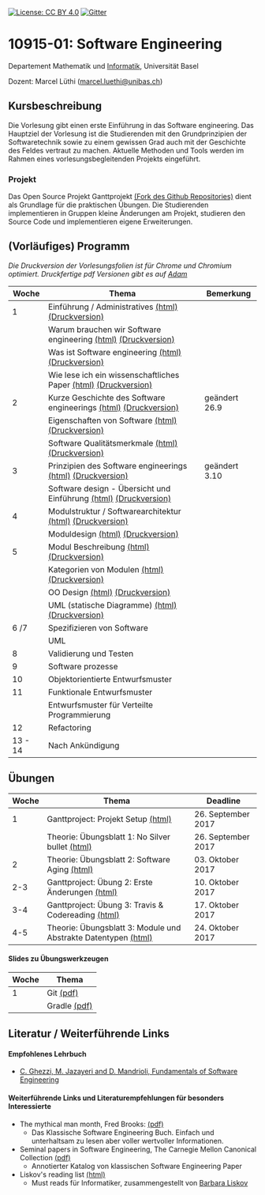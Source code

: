 [![License: CC BY 4.0](https://img.shields.io/badge/License-CC%20BY%204.0-lightgrey.svg)](https://creativecommons.org/licenses/by/4.0/)
[![Gitter](https://badges.gitter.im/unibas-sweng/discussion.svg)](https://gitter.im/unibas-sweng/discussion?utm_source=badge&utm_medium=badge&utm_campaign=pr-badge)

# 10915-01: Software Engineering

Departement Mathematik und [Informatik](http://informatik.unibas.ch/), Universit&auml;t Basel

Dozent: Marcel L&uuml;thi (<marcel.luethi@unibas.ch>)

## Kursbeschreibung

Die Vorlesung gibt einen erste Einf&uuml;hrung in das Software engineering. Das Hauptziel der Vorlesung ist die Studierenden mit den Grundprinzipien der Softwaretechnik sowie zu einem gewissen Grad auch mit der Geschichte des Feldes vertraut zu machen. Aktuelle Methoden und Tools werden im Rahmen eines vorlesungsbegleitenden Projekts eingef&uuml;hrt.

### Projekt

Das Open Source Projekt Ganttprojekt [(Fork des Github Repositories)](https://github.com/unibas-sweng/ganttproject) dient als Grundlage f&uuml;r die praktischen 
&Uuml;bungen. Die Studierenden implementieren in Gruppen kleine &Auml;nderungen am Projekt, studieren den Source Code und implementieren eigene Erweiterungen. 


## (Vorl&auml;ufiges) Programm

*Die Druckversion der Vorlesungsfolien ist für Chrome und Chromium optimiert. Druckfertige pdf Versionen  gibt es auf [Adam](https://adam.unibas.ch/goto_adam_crs_527111.html)*

| Woche | Thema | Bemerkung |
| ------| ----- | --------- |
| 1  | Einf&uuml;hrung / Administratives [(html)](https://unibas-sweng.github.io/software-engineering/slides/01-admin.html) [(Druckversion)](https://unibas-sweng.github.io/software-engineering/slides/01-admin.html?print-pdf) | |
|   | Warum brauchen wir Software engineering [(html)](https://unibas-sweng.github.io/software-engineering/slides/01-why-software-engineering.html) [(Druckversion)](https://unibas-sweng.github.io/software-engineering/slides/01-why-software-engineering.html?print-pdf) | |
|    | Was ist Software engineering [(html)](https://unibas-sweng.github.io/software-engineering/slides/01-what-is-sweng.html) [(Druckversion)](https://unibas-sweng.github.io/software-engineering/slides/01-what-is-sweng.html?print-pdf) | |
|    | Wie lese ich ein wissenschaftliches Paper [(html)](https://unibas-sweng.github.io/software-engineering/slides/01-how-to-read-a-paper.html) [(Druckversion)](https://unibas-sweng.github.io/software-engineering/slides/01-how-to-read-a-paper.html?print-pdf)| |
| 2  | Kurze Geschichte des Software engineerings [(html)](https://unibas-sweng.github.io/software-engineering/slides/01-history.html) [(Druckversion)](https://unibas-sweng.github.io/software-engineering/slides/01-history.html?print-pdf) | ge&auml;ndert 26.9|
|  | Eigenschaften von Software [(html)](https://unibas-sweng.github.io/software-engineering/slides/02-software-nature.html) [(Druckversion)](https://unibas-sweng.github.io/software-engineering/slides/02-software-nature.html?print-pdf)| |
|   | Software Qualit&auml;tsmerkmale [(html)](https://unibas-sweng.github.io/software-engineering/slides/02-software-qualities.html) [(Druckversion)](https://unibas-sweng.github.io/software-engineering/slides/02-software-qualities.html?print-pdf) |  |
| 3   | Prinzipien des Software engineerings  [(html)](https://unibas-sweng.github.io/software-engineering/slides/03-software-engineering-principles.html) [(Druckversion)](https://unibas-sweng.github.io/software-engineering/slides/03-software-engineering-principles.html?print-pdf) | ge&auml;ndert 3.10 |
|     | Software design - &Uuml;bersicht und Einf&uuml;hrung [(html)](https://unibas-sweng.github.io/software-engineering/slides/03-design-objectives.html) [(Druckversion)](https://unibas-sweng.github.io/software-engineering/slides/03-design-objectives.html?print-pdf)|  |
| 4    | Modulstruktur / Softwarearchitektur   [(html)](https://unibas-sweng.github.io/software-engineering/slides/03-module-structure.html) [(Druckversion)](https://unibas-sweng.github.io/software-engineering/slides/03-module-structure?print-pdf) | |
|    | Moduldesign  [(html)](https://unibas-sweng.github.io/software-engineering/slides/04-module-design.html) [(Druckversion)](https://unibas-sweng.github.io/software-engineering/slides/04-module-design?print-pdf) | |
| 5    | Modul Beschreibung   [(html)](https://unibas-sweng.github.io/software-engineering/slides/04-module-description.html) [(Druckversion)](https://unibas-sweng.github.io/software-engineering/slides/04-module-description?print-pdf) | |
|     | Kategorien von Modulen   [(html)](https://unibas-sweng.github.io/software-engineering/slides/04-module-categories.html) [(Druckversion)](https://unibas-sweng.github.io/software-engineering/slides/04-module-categories?print-pdf) | |
|    | OO Design   [(html)](https://unibas-sweng.github.io/software-engineering/slides/05-oo-design.html) [(Druckversion)](https://unibas-sweng.github.io/software-engineering/slides/05-oo-design?print-pdf)| |
|    | UML (statische Diagramme)   [(html)](https://unibas-sweng.github.io/software-engineering/slides/05-uml-static.html) [(Druckversion)](https://unibas-sweng.github.io/software-engineering/slides/05-uml-static?print-pdf)| | 
| 6 /7   | Spezifizieren von Software | |
|     | UML | |
| 8   | Validierung und Testen | |
| 9   | Software prozesse | |
| 10  | Objektorientierte Entwurfsmuster | |
| 11  | Funktionale Entwurfsmuster | |
|     | Entwurfsmuster f&uuml;r Verteilte Programmierung | |
| 12  | Refactoring | |
| 13 - 14  | Nach Ank&uuml;ndigung | |

## &Uuml;bungen 

| Woche | Thema | Deadline |
| ------| ----- | -------- | 
|  1    | Ganttproject: Projekt Setup [(html)](https://unibas-sweng.github.io/software-engineering/exercises/01-gant-setting-up-the-environment.html) | 26. September 2017 |
|       | Theorie: &Uuml;bungsblatt 1: No Silver bullet [(html)](https://unibas-sweng.github.io/software-engineering/exercises/01-theory-no-silver-bullet.html)| 26. September 2017|
|  2    | Theorie: &Uuml;bungsblatt 2: Software Aging [(html)](https://unibas-sweng.github.io/software-engineering/exercises/02-theory-software-aging.html)| 03. Oktober 2017|
|  2-3    | Ganttproject: &Uuml;bung 2: Erste &Auml;nderungen [(html)](https://unibas-sweng.github.io/software-engineering/exercises/02-gant-small-changes.html) | 10. Oktober 2017 |
|  3-4    | Ganttproject: &Uuml;bung 3: Travis & Codereading [(html)](https://unibas-sweng.github.io/software-engineering/exercises/03-gant-travis-codereading.html) | 17. Oktober 2017 |
|  4-5    | Theorie: &Uuml;bungsblatt 3: Module und Abstrakte Datentypen [(html)](https://unibas-sweng.github.io/software-engineering/exercises/03-theory-modules-and-adts.html) | 24. Oktober 2017 |



#### Slides zu &Uuml;bungswerkzeugen
| Woche | Thema |
| ----- | ----- |
| 1     | Git [(pdf)](https://unibas-sweng.github.io/software-engineering/exercises/slides/git/git.pdf)|
|      | Gradle [(pdf)](https://unibas-sweng.github.io/software-engineering/exercises/slides/gradle/gradle.pdf) |

## Literatur / Weiterf&uuml;hrende Links

#### Empfohlenes Lehrbuch

* [C. Ghezzi, M. Jazayeri and D. Mandrioli, Fundamentals of Software Engineering](https://www.pearson.com/us/higher-education/program/Ghezzi-Fundamentals-of-Software-Engineering-2nd-Edition/PGM13112.html)


#### Weiterführende Links und Literaturempfehlungen für besonders Interessierte
* The mythical man month, Fred Brooks: [(pdf)](https://is.muni.cz/www/208322/The.Mythical.Man.Month.F.Brooks.pdf)
    * Das Klassische Software Engineering Buch. Einfach und unterhaltsam zu lesen aber voller wertvoller Informationen.
* Seminal papers in Software Engineering, The Carnegie Mellon Canonical Collection [(pdf)](http://repository.cmu.edu/cgi/viewcontent.cgi?article=2038&context=isr)
    * Annotierter Katalog von klassischen Software Engineering Paper
* Liskov's reading list [(html)](https://jpirker.com/hlf16-liskovs-reading-list-for-computer-scientists/)
    * Must reads f&uuml;r Informatiker, zusammengestellt von [Barbara Liskov](https://en.wikipedia.org/wiki/Barbara_Liskov)


